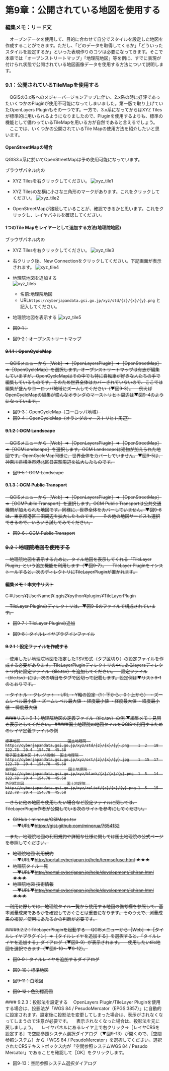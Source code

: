 # 第9章：公開されている地図を使用する

### 編集メモ：リード文
　オープンデータを使用して、目的に合わせて自分でスタイルを設定した地図を作成することができます。ただし、「どのデータを取得してくるか」「どういったスタイルを設定するか」といった表現作りのコツは必要になってきます。そこで本章では「オープンストリートマップ」「地理院地図」等を例に、すでに表現が付けられ状態で公開されている地図画像データを使用する方法について説明します。

### 9.1：公開されているTileMapを使用する
　QGISの3.x系へのメジャーバージョンアップに伴い、2.x系の時に好評であったいくつかのPluginが使用不可能になってしまいました。第一版で取り上げていたOpenLayers Pluginもその一つです。一方で、3.x系になってからはXYZ Tilesが標準的に用いられるようになりましたので、Pluginを使用するよりも、標準の機能として備わっているTileMapを用いる方が自然であると言えるでしょう。
　ここでは、いくつかの公開されているTile Mapの使用方法を紹介したいと思います。

#### OpenStreetMapの場合
QGIS3.x系に於いてOpenStreetMapは予め使用可能になっています。

ブラウザパネル内の
- XYZ Tilesを右クリックしてください。
![xyz_tile1](img/qgis3_2_1i.png)

- XYZ Tilesの左横に小さな三角形のマークがあります。これをクリックしてください。
![xyz_tile2](img/qgis3_2_2.png)

- OpenStreetMapが接続していることが、確認できるかと思います。これをクリックし、レイヤパネルを確認してください。

#### 1つのTile Mapをレイヤーとして追加する方法(地理院地図)
ブラウザパネル内の
- XYZ Tilesを右クリックしてください。
![xyz_tile3](img/qgis3_2_1a.png)


- 右クリック後、New Connectionをクリックしてください。下記画面が表示されます。
![xyz_tile4](img/qgis3_2_3.png)


- 地理院地図を追加する  
![xyz_tile5](img/qgis3_2_4.png)
	- 名前:地理院地図
	- URL```https://cyberjapandata.gsi.go.jp/xyz/std/{z}/{x}/{y}.png```
と記入してください。


- 地理院地図を表示する
![xyz_tile5](img/qgis3_2_5.png)


<strike>

- 図9-1：

- 図9-2：オープンストリートマップ

#### 9.1.1：OpenCycleMap
　QGISメニューから［Web］⇒［OpenLayersPlugin］⇒［OpenStreetMap］⇒［OpenCycleMap］を選択します。オープンストリートマップは有志が編集していますが、OpenCycleMapはその中でも特に自転車が好きな人たちの手で編集しているものです。そのため世界全体はカバーされていないので、ここでは編集が盛んなヨーロッパ地域にズームしてください（▼図9-3）。
　例えばOpenCycleMapの編集が盛んなオランダのマーストリヒト周辺は▼図9-4のようになっています。

- 図9-3：OpenCycleMap（ヨーロッパ地域）
- 図9-4：OpenCycleMap（オランダのマーストリヒト周辺）

#### 9.1.2：OCM Landscape
　QGISメニューから［Web］⇒［OpenLayersPlugin］⇒［OpenStreetMap］⇒［OCMLandscape］を選択します。OCM Landscapeは建物が加えられた地図です。OpenCycleMap同様に、世界全体をカバーしていません。▼図9-5は、神奈川県横浜市港北区日吉駅周辺を拡大したものです。

- 図9-5：OCM Landscape

#### 9.1.3：OCM Public Transport
　QGISメニューから［Web］⇒［OpenLayersPlugin］⇒［OpenStreetMap］⇒［OCMPublic Transport］を選択します。OCM Public Transportは公共交通機関が加えられた地図です。同様に、世界全体をカバーしていません。▼図9-6は、東京都港区三田周辺を拡大したものです。
　その他の地図サービスも選択できるので、いろいろ試してみてください。

- 図9-6：OCM Public Transport

### 9.2：地理院地図を使用する
　地理院地図を表示するために、タイル地図を表示してくれる「TileLayer Plugin」という追加機能を利用します（▼図9-7）。
　TileLayer Pluginをインストールすると、次のディレクトリにTileLayerPluginが置かれます。

#### 編集メモ：本文中リスト
C:¥Users¥[UserName]¥.qgis2¥python¥plugins¥TileLayerPlugin

　TileLayer Pluginのディレクトリは、▼図9-8のファイルで構成されています。

- 図9-7：TileLayer Pluginの追加

- 図9-8：タイルレイヤプラグインファイル

#### 9.2.1：設定ファイルを作成する
　使用したい地理院地図を指定したTSV形式（タブ区切り）の設定ファイルを作成する必要があります。TileLayerPluginディレクトリの中にあるlayersディレクトリ内に設定ファイル（tile.tsv）を追加してください。
　設定ファイル（tile.tsv）には、次の項目をタブで区切って記載します。設定例は▼リスト9-1のとおりです。

・タイトル
・クレジット
・URL
・Y軸の設定（1：下から、0：上から）
・ズームレベル最小値
・ズームレベル最大値
・経度最小値
・経度最大値
・緯度最小値
・緯度最大値

####リスト9-1：地理院地図の定義ファイル（tile.tsv）の例
▼編集メモ：見開き表示としてください。
#####国土地理院の地図タイルをQGISで利用するためのレイヤ定義ファイルの例

```
標準地図                     国土地理院  http://cyberjapandata.gsi.go.jp/xyz/std/{z}/{x}/{y}.png    1  2   18  122.78  20.4  154.78  45.58
電子国土基本図（オルソ画像） 国土地理院  http://cyberjapandata.gsi.go.jp/xyz/ort/{z}/{x}/{y}.jpg    1  15  17  122.78  20.4  154.78  45.58
白地図                       国土地理院  http://cyberjapandata.gsi.go.jp/xyz/blank/{z}/{x}/{y}.png  1  5   14  122.78  20.4  154.78  45.58
色別標高図                   国土地理院  http://cyberjapandata.gsi.go.jp/xyz/relief/{z}/{x}/{y}.png 1  5   15  122.78  20.4  154.78  45.58
```
　さらに他の地図を使用したい場合など設定ファイルに関しては、TileLayerPlugin作者が公開している次のサイトを参考にしてください。

- GitHub：minorua/GSIMaps.tsv
　▼URL▼https://gist.github.com/minorua/7654132

　また、地理院地図の利用規約や詳細な仕様に関しては国土地理院の公式ページを参照してください。

- 地理院地図 利用規約
　▼URL▼http://portal.cyberjapan.jp/help/termsofuse.html ★★★
- 地理院タイル一覧
　▼URL▼http://portal.cyberjapan.jp/help/development/ichiran.html ★★★
- 地理院地図 技術情報
　▼URL▼http://portal.cyberjapan.jp/help/development/ichiran.html ★★★

　利用に際しては、地理院タイル一覧から使用する地図の備考欄を参照して、基本測量成果であるかを確認しておくことは重要になります。そのうえで、測量成果の複製／使用にあたるかの判断が必要です。

####9.2.2：TileLayerPluginを起動する
　QGISメニューから［Web］⇒［タイルレイヤプラグイン］⇒［タイルレイヤを追加する］を選択すると、「タイルレイヤを追加する」ダイアログ（▼図9-9）が表示されます。
　使用したいtile地図を選択できます（▼図9-10～▼9-12）。

- 図9-9：タイルレイヤを追加するダイアログ

- 図9-10：標準地図

- 図9-11：白地図

- 図9-12：色別標高図
</strike>
#### 9.2.3：投影法を設定する
　OpenLayers Plugin/TileLayer Pluginを使用する場合は、投影法が「WGS 84 / PesudoMercator（EPGS:3857）」に自動的に設定されます。設定後に投影法を変更してしまった場合は、表示がされなくなってしまうので注意が必要です。
　表示されなくなった場合は、投影法を元に戻しましょう。
　レイヤパネルにあるレイヤ上で右クリック⇒［レイヤCRSを設定する］で空間参照システム選択ダイアログ（▼図9-13）が開くので、［空間参照システム］から「WGS 84 / PesudoMercator」を選択してください。選択されたCRSテキストボックス内が「空間参照システムWGS 84 / Pesudo Mercator」であることを確認して［OK］をクリックします。

- 図9-13：空間参照システム選択ダイアログ

